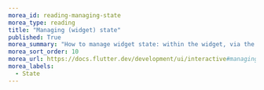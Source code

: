 ```yaml
---
morea_id: reading-managing-state
morea_type: reading
title: "Managing (widget) state"
published: True
morea_summary: "How to manage widget state: within the widget, via the parent, or both."
morea_sort_order: 10
morea_url: https://docs.flutter.dev/development/ui/interactive#managing-state
morea_labels:
  - State
---
```

